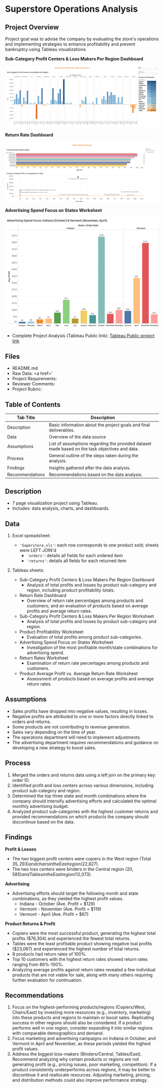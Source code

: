 # Superstore Operations Analysis

## Project Overview
Project goal was to advise the company by evaluating the store's operations and implementing strategies to enhance profitability and prevent bankruptcy using Tableau visualizations.

__Sub-Category Profit Centers & Loss Makers Per Region Dashboard__

![image](https://github.com/murry-kristy/Data_projects_TripleTen/blob/main/Superstore%20Operations%20Analysis/Sub-Category%20Profit%20Loss%20Per%20Region%20Dashboard.png)

__Return Rate Dashboard__

![image](https://github.com/murry-kristy/Data_projects_TripleTen/blob/main/Superstore%20Operations%20Analysis/Return%20Rates%20Dashboard.png)

__Advertising Spend Focus on States Worksheet__

![image](https://github.com/murry-kristy/Data_projects_TripleTen/blob/main/Superstore%20Operations%20Analysis/Advertising%20Spend.png)

- Complete Project Analysis (Tableau Public link): <a href='https://public.tableau.com/views/KristyMurrySprint4TableauProject/Sub-CategoryProfitCentersLoss-MakersPerRegion?:language=en-US&:sid=&:display_count=n&:origin=viz_share_link' target=_blank><u>Tableau Public project link </u></a>

## Files
- README.md
- Raw Data: <a href='
- Project Requirements:
- Reviewer Comments: 
- Project Rubric:

## Table of Contents
| Tab Title| Description | 
| -------- | ------------|
| Description | Basic information about the project goals and final deliverables. |
| Data | Overview of the data source |
| Assumptions | List of assumptions regarding the provided dataset made based on the task objectives and data. |
| Process | General outline of the steps taken during the analysis. |
| Findings | Insights gathered after the data analysis. |
| Recommendations | Recommendations based on the data analysis. |


## Description
- 7 page visualization project using Tableau.
- Includes: data analysis, charts, and dashboards.

## Data
1. Excel spreadsheet:
   - `'Superstore.xls'`: each row corresponds to one product sold; sheets were LEFT JOIN'd
     - `'orders'`: details all fields for each ordered item
     - `'returns'`: details all fields for each returned item

2. Tableau sheets:
   - Sub-Category Profit Centers & Loss Makers Per Region Dashboard
     - Analysis of total profits and losses by product sub-category and region, including product profitability totals.
   - Return Rate Dashboard
     - Overview of return rate percentages among products and customers; and an evaluation of products based on average profits and average return rates.
   - Sub-Category Profit Centers & Loss Makers Per Region Worksheet
     - Analysis of total profits and losses by product sub-category and region.
   - Product Profitablility Worksheet
     - Evaluation of total profits among product sub-categories.
   - Advertising Spend Focus on States Worksheet
     - Investigation of the most profitable month/state combinations for advertising spend.
   - Return Rates Worksheet
     - Examination of return rate percentages among products and customers.
   - Product Average Profit vs. Average Return Rate Worksheet
     - Assessment of products based on average profits and average return rates.


## Assumptions
- Sales profits have dropped into negative values, resulting in losses.	
- Negative profits are attributed to one or more factors directly linked to orders and returns.
- Some products are not contributing to revenue generation.
- Sales vary depending on the time of year.
- The operations department will need to implement adjustments.
- The advertising department requires recommendations and guidance on developing a new strategy to boost sales.

## Process
1. Merged the orders and returns data using a left join on the primary key: order ID.
2. Identified profit and loss centers across various dimensions, including product sub-category and region.
3. Determined the top three state and month combinations where the company should intensify advertising efforts and calculated the optimal monthly advertising budget.
4. Analyzed product sub-categories with the highest customer returns and provided recommendations on which products the company should discontinue based on the data.

## Findings

__Profit & Losses__
- The two biggest profit centers were copiers in the West region (Total $35,293) and chairs in the East region ($22,827). 
- The two loss centers were binders in the Central region ($20,585) and Tables in the East region ($12,073).
  
__Advertising__   

- Advertising efforts should target the following month and state combinations, as they yielded the highest profit values.
   - Indiana - October  (Ave. Profit = $129)
   - Vermont - November (Ave. Profit = $119)
   - Vermont - April    (Ave. Profit = $67)
 
 __Product Returns & Profit__
- Copiers were the most successful product, generating the highest total profits ($76,304) and experienced the fewest total returns. 
- Tables were the least profitable product showing negative toal profits ($23,067) and experienced the highest number of total returns. 
- 8 products had return rates of 100%.
- Top 10 customers with the highest return rates showed return rates ranging from 86%-100%.
- Analyzing average profits against return rates revealed a few individual products that are not viable for sale, along with many others requiring further evaluation for continuation.

## Recommendations
1. Focus on the highest-performing products/regions (Copiers/West, Chairs/East) by investing more resources (e.g., inventory, marketing) into these products and regions to maintain
   or boost sales. Replicating success in other regions should also be considered. If a product performs well in one region, consider expanding it into similar regions with comparable demographics and demand. 
2. Focus marketing and advertising campaigns on Indiana in October, and Vermont in April and November, as these periods yielded the highest profit values.
3. Address the biggest loss-makers (Binders/Central, Tables/East). Recommend analyzing why certain products or regions are not generating profit (e.g., pricing issues, poor
   marketing, competition). If a product consistently underperforms across regions, it may be better to discontinue it and reallocate resources. Adjusting marketing, pricing, and distribution methods could also improve performance strategy.
   















 
